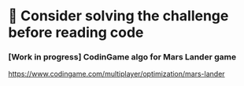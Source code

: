 # 🚩 Consider solving the challenge before reading code

### [Work in progress] CodinGame algo for Mars Lander game

https://www.codingame.com/multiplayer/optimization/mars-lander
